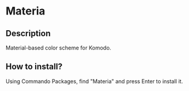 Materia
===

## Description
Material-based color scheme for Komodo.

## How to install?
Using Commando Packages, find "Materia" and press Enter to install it.
